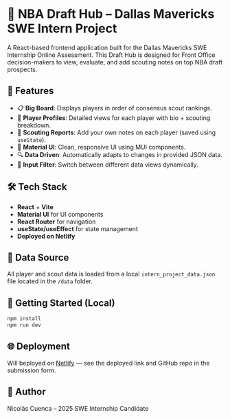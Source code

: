# 🏀 NBA Draft Hub – Dallas Mavericks SWE Intern Project

A React-based frontend application built for the Dallas Mavericks SWE Internship Online Assessment. This Draft Hub is designed for Front Office decision-makers to view, evaluate, and add scouting notes on top NBA draft prospects.

## 🚀 Features

- 📋 **Big Board**: Displays players in order of consensus scout rankings.
- 👤 **Player Profiles**: Detailed views for each player with bio + scouting breakdown.
- 🧠 **Scouting Reports**: Add your own notes on each player (saved using `useState`).
- 🎨 **Material UI**: Clean, responsive UI using MUI components.
- 🔍 **Data Driven**: Automatically adapts to changes in provided JSON data.
- 🧪 **Input Filter**: Switch between different data views dynamically.

## 🛠️ Tech Stack

- **React** + **Vite**
- **Material UI** for UI components
- **React Router** for navigation
- **useState/useEffect** for state management
- **Deployed on Netlify**

## 📂 Data Source

All player and scout data is loaded from a local `intern_project_data.json` file located in the `/data` folder.

## 🧪 Getting Started (Local)

```bash
npm install
npm run dev
```

## 🌐 Deployment

Will beployed on [Netlify](https://netlify.com) — see the deployed link and GitHub repo in the submission form.

## 👤 Author

Nicolás Cuenca – 2025 SWE Internship Candidate